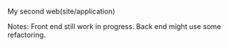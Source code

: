 My second web(site/application)

Notes:
Front end still work in progress.
Back end might use some refactoring.
